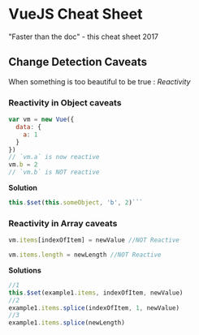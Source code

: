 # VueJS Cheat Sheet
"Faster than the doc" - this cheat sheet 2017
## Change Detection Caveats
When something is too beautiful to be true : *Reactivity*
### Reactivity in Object caveats
```js
var vm = new Vue({
  data: {
    a: 1
  }
})
// `vm.a` is now reactive
vm.b = 2
// `vm.b` is NOT reactive
```

**Solution**
```js
this.$set(this.someObject, 'b', 2)```
```

### Reactivity in Array caveats

```js
vm.items[indexOfItem] = newValue //NOT Reactive

vm.items.length = newLength //NOT Reactive
```

**Solutions**
```js
//1
this.$set(example1.items, indexOfItem, newValue)
//2
example1.items.splice(indexOfItem, 1, newValue)
//3
example1.items.splice(newLength)
```
